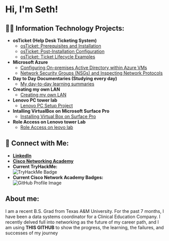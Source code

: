 
<h1>Hi, I'm Seth!</h1>

<h2>👨‍💻 Information Technology Projects:</h2>

- <b>osTicket (Help Desk Ticketing System)</b>
  - [osTicket: Prerequisites and Installation](https://github.com/joshmadakorcc/osticket-prereqs)
  - [osTicket: Post-Installation Configuration](https://github.com/joshmadakorcc/post-install-config)
  - [osTicket: Ticket Lifecycle Examples](https://github.com/joshmadakorcc/ticket-lifecycle)
- <b>Microsoft Azure</b>
  - [Configuring On-premises Active Directory within Azure VMs](https://github.com/joshmadakorcc/configure-ad)
  - [Network Security Groups (NSGs) and Inspecting Network Protocols](https://github.com/joshmadakorcc/azure-network-protocols)
- <b>Day to Day Documentaries (Studying every day)</b>
  - [My day-to-day learning summaries](/day_to_day.md)
- <b>Creating my own LAN</b>
  - [Creating my own LAN](/CreatingALAN.md)
- <b>Lenovo PC tower lab</b>
  - [Lenovo PC Setup Project](/LenovoPCSetupProject.md)
- <b>Intalling VirtualBox on Microsoft Surface Pro</b>
  - [Installing Virtual Box on Surface Pro](/Installing_Virtual_Box.md)
- <b>Role Access on Lenovo tower Lab</b>
  - [Role Access on leovo lab](/roleaccess.md)
    

## 🤳 Connect with Me:
- **[LinkedIn](https://www.linkedin.com/in/seth-adams-sa2025/)**  
- **[Cisco Networking Academy](https://www.netacad.com/dashboard)**  
- **Current TryHackMe:**  
  ![TryHackMe Badge](https://tryhackme-badges.s3.amazonaws.com/sethadams2024.png)  
- **Current Cisco Network Academy Badges:**  
  ![GitHub Profile Image](https://github.com/user-attachments/assets/f705520d-6637-4c12-a78d-9e9e858ec308)  


<h2> About me:</h2>
<p> I am a recent B.S. Grad from Texas A&M University. For the past 7 months, I have been a data systems coordinator for a Clinical Education Company.
I recently delved full into networking as the future of my career path, and I am using <b>THIS GITHUB</b>  to show the progress, the learning, the failures, and successes of my journey</p>


